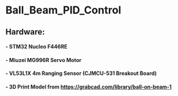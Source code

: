 # Ball_Beam_PID_Control

## Hardware:

#### - STM32 Nucleo F446RE
#### - Miuzei MG996R Servo Motor 
#### - VL53L1X 4m Ranging Sensor (CJMCU-531 Breakout Board)
#### - 3D Print Model from https://grabcad.com/library/ball-on-beam-1

